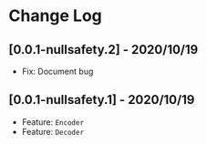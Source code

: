 # Change Log

## [0.0.1-nullsafety.2] - 2020/10/19

* Fix: Document bug

## [0.0.1-nullsafety.1] - 2020/10/19

* Feature: `Encoder`
* Feature: `Decoder`
